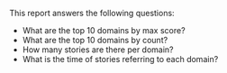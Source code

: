 This report answers the following questions:

- What are the top 10 domains by max score?
- What are the top 10 domains by count?
-  How many stories are there per domain?
-  What is the time of stories referring to each domain?